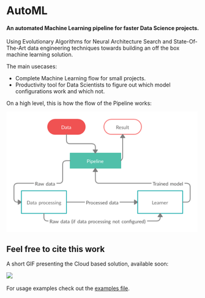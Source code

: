 # AutoML
#### An automated Machine Learning pipeline for faster Data Science projects.

Using Evolutionary Algorithms for Neural Architecture Search and State-Of-The-Art data engineering techniques towards building an off the box machine learning solution.

The main usecases:
* Complete Machine Learning flow for small projects.
* Productivity tool for Data Scientists to figure out which model configurations work and which not.
    
    
On a high level, this is how the flow of the Pipeline works:

<img src="Others/pipelineFlow.png" alt="drawing" width="500"/>

## Feel free to cite this work




A short GIF presenting the Cloud based solution, available soon:

![](Others/demo.gif)

For usage examples check out the [examples file](Pipeline/examples.py).

